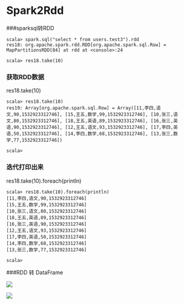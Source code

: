 # Spark2Rdd


###sparksql转RDD

```
scala> spark.sql("select * from users.test3").rdd
res18: org.apache.spark.rdd.RDD[org.apache.spark.sql.Row] = MapPartitionsRDD[84] at rdd at <console>:24

scala> res18.take(10)
```

### 获取RDD数据

res18.take(10)

```
scala> res18.take(10)
res19: Array[org.apache.spark.sql.Row] = Array([11,李四,语文,90,1532923312746], [15,王五,数学,99,1532923312746], [10,张三,语文,80,1532923312746], [18,王五,英语,89,1532923312746], [16,张三,英语,90,1532923312746], [12,王五,语文,93,1532923312746], [17,李四,英语,50,1532923312746], [14,李四,数学,68,1532923312746], [13,张三,数学,77,1532923312746])

scala> 
```

### 迭代打印出来

res18.take(10).foreach(println)

```
scala> res18.take(10).foreach(println)
[11,李四,语文,90,1532923312746]                                                 
[15,王五,数学,99,1532923312746]
[10,张三,语文,80,1532923312746]
[18,王五,英语,89,1532923312746]
[16,张三,英语,90,1532923312746]
[12,王五,语文,93,1532923312746]
[17,李四,英语,50,1532923312746]
[14,李四,数学,68,1532923312746]
[13,张三,数学,77,1532923312746]

scala> 

```

###RDD 转 DataFrame

![](http://p2ehgqigv.bkt.clouddn.com/18-7-30/77925841.jpg)

![](http://p2ehgqigv.bkt.clouddn.com/18-7-30/67480138.jpg)


<!--
create time: 2018-07-30 21:32:27
Author: Alfred

This file is created by Marboo<http://marboo.io> template file $MARBOO_HOME/.media/starts/default.md
本文件由 Marboo<http://marboo.io> 模板文件 $MARBOO_HOME/.media/starts/default.md 创建
-->

